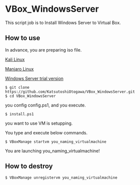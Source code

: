 # VBox_WindowsServer
This script job is to Install Windows Server to Virtual Box.

## How to use

In advance, you are preparing iso file.

[Kali Linux](https://www.kali.org/)

[Manjaro Linux](https://manjaro.org/)

[Windows Server trial version](https://www.microsoft.com/en-US/cloud-platform/windows-server-trial)

```
$ git clone https://github.com/KatsutoshiOtogawa/VBox_WindowsServer.git
$ cd VBox_WindowsServer
```
you config config.ps1, and you execute.

```
$ install.ps1
```

you want to use VM is setupping.

You type and execute below commands.
```
$ VBoxManage startvm you_naming_virtualmachine
```
You are launching you_naming_virtualmachine!

## How to destroy 
```
$ VBoxManage unregistervm you_naming_virtualmachine
```
